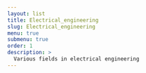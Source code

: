 ```yaml
---
layout: list
title: Electrical_engineering
slug: Electrical_engineering
menu: true
submenu: true
order: 1
description: >
  Various fields in electrical engineering
---
```


